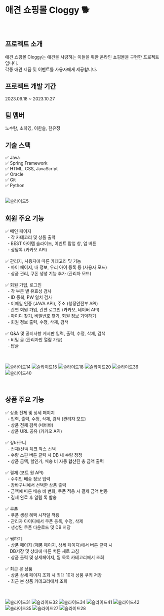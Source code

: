 # 애견 쇼핑몰 Cloggy 🐕 
<br>

## 프로젝트 소개 
애견 쇼핑몰 Cloggy는 애견을 사랑하는 이들을 위한 온라인 쇼핑몰을 구현한 프로젝트입니다.<br>
각종 애견 제품 및 이벤트를 사용자에게 제공합니다.
<br>

## 프로젝트 개발 기간
2023.09.18 ~ 2023.10.27
<br>

## 팀 멤버
노수람, 소하영, 이한솔, 한유정
<br>

## 기술 스택
✅ Java<br>
✅ Spring Framework<br>
✅ HTML, CSS, JavaScript<br>
✅ Oracle<br>
✅ Git<br>
✅ Python<br>
  <br>

![슬라이드5](https://github.com/ifn477/team_project/assets/145645381/72ec9f3c-cf7a-4ec2-8311-64daf5d240d4)




## 회원 주요 기능
✅ 메인 페이지<br>
&nbsp; - 각 카테고리 및 상품 출력<br>
&nbsp; - BEST 아이템 슬라이드, 이벤트 팝업 창, 업 버튼<br>
&nbsp; - 상담톡 (카카오 API)<br><br>
✅ 관리자, 사용자에 따른 카테고리 및 기능<br>
&nbsp; - 마이 페이지, 내 정보, 우리 아이 등록 등 (사용자 모드)<br>
&nbsp; - 상품 관리, 쿠폰 생성 기능 추가 (관리자 모드)<br><br>
✅ 회원 가입, 로그인<br>
&nbsp; - 각 부문 별 유효성 검사<br>
&nbsp; - ID 중복, PW 일치 검사<br>
&nbsp; - 이메일 인증 (JAVA API), 주소 (행정안전부 API)<br>
&nbsp; - 간편 회원 가입, 간편 로그인 (카카오, 네이버 API)<br>
&nbsp; - 아이디 찾기, 비밀번호 찾기, 회원 정보 기억하기<br>
&nbsp; - 회원 정보 출력, 수정, 삭제, 검색<br><br>
✅ Q&A  및 공지사항 게시판 입력, 출력, 수정, 삭제, 검색<br>
&nbsp; - 비밀 글 (관리자만 열람 가능)<br>
&nbsp; - 답글<br><br>
<br>

![슬라이드14](https://github.com/ifn477/team_project/assets/145645381/3bb9285c-34b3-4fb1-82c0-40abc194ad97)
![슬라이드15](https://github.com/ifn477/team_project/assets/145645381/dbe7f9ec-1fc4-45e9-b5ba-bf3633cf36a5)
![슬라이드18](https://github.com/ifn477/team_project/assets/145645381/52e732d3-23a3-4aff-a722-4ac0449986de)
![슬라이드20](https://github.com/ifn477/team_project/assets/145645381/77a5454b-9559-4234-b268-9fa17563f0f8)
![슬라이드36](https://github.com/ifn477/team_project/assets/145645381/a8085527-1fe3-4f58-b440-ec9543030016)
![슬라이드40](https://github.com/ifn477/team_project/assets/145645381/7696fadb-66b0-44d6-b1da-b24301838600)

<br>

## 상품 주요 기능
✅ 상품 전체 및 상세 페이지<br>
&nbsp;    - 입력, 출력, 수정, 삭제, 검색 (관리자 모드)<br>
&nbsp;    - 상품 전체 검색 (네비바)<br>
&nbsp;    - 상품 URL 공유 (카카오 API)<br><br>
✅ 장바구니<br>
&nbsp;    - 전체/선택 체크 박스 선택<br>
&nbsp;    - 수량 스핀 버튼 클릭 시 DB 내 수량 정정<br>
&nbsp;    - 상품 금액, 할인가, 배송 비 자동 합산된 총 금액 출력<br><br>
✅ 결제 (포트 원 API)<br>
&nbsp;    - 수취인 배송 정보 입력<br>
&nbsp;    - 장바구니에서 선택한 상품 출력<br>
&nbsp;    - 금액에 따른 배송 비 변화, 쿠폰 적용 시 결제 금액 변동<br>
&nbsp;    - 결제 완료 후 알림 톡 발송<br><br>
✅ 쿠폰<br>
&nbsp;    - 쿠폰 생성 혜택 시작일 적용<br>
&nbsp;    - 관리자 아이디에서 쿠폰 등록, 수정, 삭제<br>
&nbsp;    - 생성된 쿠폰 다운로드 및 DB 저장<br><br>
✅ 찜하기<br>
&nbsp;    - 상품 페이지 (제품 페이지, 상세 페이지)에서 버튼 클릭 시<br>
&nbsp;&nbsp;&nbsp;      DB저장 및 상태에 따른 버튼 새로 고침<br>
&nbsp;    - 상품 출력 및 상세페이지, 찜 목록 카테고리에서 조회<br><br>
✅ 최근 본 상품<br>
&nbsp;    - 상품 상세 페이지 조회 시 최대 10개 상품 쿠키 저장<br>
&nbsp;    - 최근 본 상품 카테고리에서 조회<br><br>
<br>
 
![슬라이드31](https://github.com/ifn477/team_project/assets/145645381/197ca6a5-ac0c-4214-bc7a-b1420b12030c)
![슬라이드32](https://github.com/ifn477/team_project/assets/145645381/da2e5289-555f-455e-ac54-e853ac54239e)
![슬라이드34](https://github.com/ifn477/team_project/assets/145645381/bcc63ce0-7430-42e8-a385-c325797a45ed)
![슬라이드41](https://github.com/ifn477/team_project/assets/145645381/57358715-c83a-4b3d-9df8-7c033e4cd007)
![슬라이드42](https://github.com/ifn477/team_project/assets/145645381/ea9c536a-045d-458a-8c59-53fdfa2936af)
![슬라이드35](https://github.com/ifn477/team_project/assets/145645381/5b22e7c9-fdbc-4b5e-99c3-9dbe0581f887)
![슬라이드27](https://github.com/ifn477/team_project/assets/145645381/1274cf08-ff51-468e-8a32-776d9cb4f7c5)
![슬라이드28](https://github.com/ifn477/team_project/assets/145645381/7542f9c6-fd32-4cf4-8c35-9c6465529b90)

<br>
